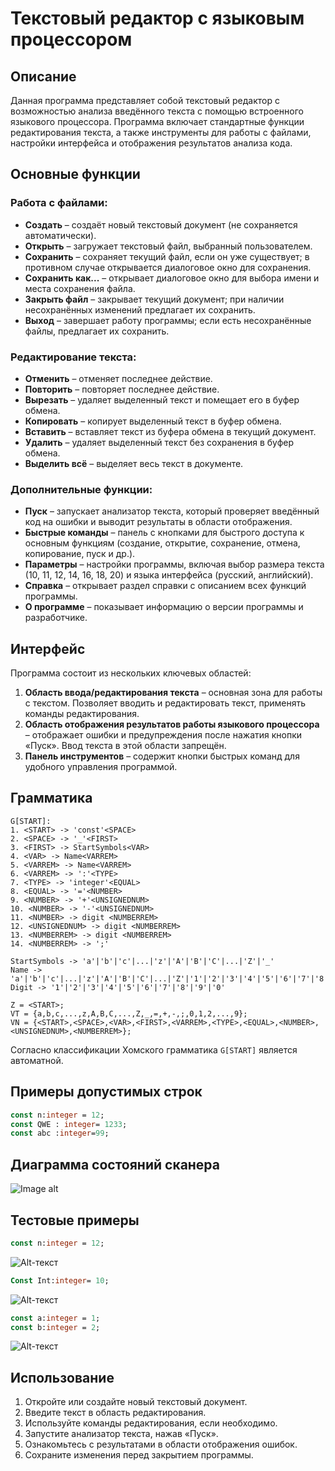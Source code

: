 # Текстовый редактор с языковым процессором

## Описание
Данная программа представляет собой текстовый редактор с возможностью анализа введённого текста с помощью встроенного языкового процессора. Программа включает стандартные функции редактирования текста, а также инструменты для работы с файлами, настройки интерфейса и отображения результатов анализа кода.

## Основные функции
### Работа с файлами:
- **Создать** – создаёт новый текстовый документ (не сохраняется автоматически).
- **Открыть** – загружает текстовый файл, выбранный пользователем.
- **Сохранить** – сохраняет текущий файл, если он уже существует; в противном случае открывается диалоговое окно для сохранения.
- **Сохранить как...** – открывает диалоговое окно для выбора имени и места сохранения файла.
- **Закрыть файл** – закрывает текущий документ; при наличии несохранённых изменений предлагает их сохранить.
- **Выход** – завершает работу программы; если есть несохранённые файлы, предлагает их сохранить.

### Редактирование текста:
- **Отменить** – отменяет последнее действие.
- **Повторить** – повторяет последнее действие.
- **Вырезать** – удаляет выделенный текст и помещает его в буфер обмена.
- **Копировать** – копирует выделенный текст в буфер обмена.
- **Вставить** – вставляет текст из буфера обмена в текущий документ.
- **Удалить** – удаляет выделенный текст без сохранения в буфер обмена.
- **Выделить всё** – выделяет весь текст в документе.

### Дополнительные функции:
- **Пуск** – запускает анализатор текста, который проверяет введённый код на ошибки и выводит результаты в области отображения.
- **Быстрые команды** – панель с кнопками для быстрого доступа к основным функциям (создание, открытие, сохранение, отмена, копирование, пуск и др.).
- **Параметры** – настройки программы, включая выбор размера текста (10, 11, 12, 14, 16, 18, 20) и языка интерфейса (русский, английский).
- **Справка** – открывает раздел справки с описанием всех функций программы.
- **О программе** – показывает информацию о версии программы и разработчике.

## Интерфейс
Программа состоит из нескольких ключевых областей:
1. **Область ввода/редактирования текста** – основная зона для работы с текстом. Позволяет вводить и редактировать текст, применять команды редактирования.
2. **Область отображения результатов работы языкового процессора** – отображает ошибки и предупреждения после нажатия кнопки «Пуск». Ввод текста в этой области запрещён.
3. **Панель инструментов** – содержит кнопки быстрых команд для удобного управления программой.

## Грамматика
```ebnf
G[START]:
1. <START> -> 'const'<SPACE>
2. <SPACE> -> '_'<FIRST>
3. <FIRST> -> StartSymbols<VAR>
4. <VAR> -> Name<VARREM>
5. <VARREM> -> Name<VARREM>
6. <VARREM> -> ':'<TYPE>
7. <TYPE> -> 'integer'<EQUAL>
8. <EQUAL> -> '='<NUMBER>
9. <NUMBER> -> '+'<UNSIGNEDNUM>
10. <NUMBER> -> '-'<UNSIGNEDNUM>
11. <NUMBER> -> digit <NUMBERREM>
12. <UNSIGNEDNUM> -> digit <NUMBERREM>
13. <NUMBERREM> -> digit <NUMBERREM>
14. <NUMBERREM> -> ';'

StartSymbols -> 'a'|'b'|'c'|...|'z'|'A'|'B'|'C'|...|'Z'|'_'
Name -> 'a'|'b'|'c'|...|'z'|'A'|'B'|'C'|...|'Z'|'1'|'2'|'3'|'4'|'5'|'6'|'7'|'8'|'9'|'0'|'_'
Digit -> '1'|'2'|'3'|'4'|'5'|'6'|'7'|'8'|'9'|'0'

Z = <START>;
VT = {a,b,c,...,z,A,B,C,...,Z,_,=,+,-,;,0,1,2,...,9};
VN = {<START>,<SPACE>,<VAR>,<FIRST>,<VARREM>,<TYPE>,<EQUAL>,<NUMBER>,<UNSIGNEDNUM>,<NUMBERREM>};
```

Согласно классификации Хомского грамматика ``` G[START] ``` является автоматной. 

## Примеры допустимых строк

```Pascal
const n:integer = 12;
const QWE : integer= 1233;
const abc :integer=99;
```

## Диаграмма состояний сканера

![Image alt](https://github.com/s973014/imgs/blob/main/Syntax%20analyzer.png)

## Тестовые примеры
```Pascal
const n:integer = 12;
```
![Alt-текст](https://github.com/s973014/imgs/blob/main/Example1.PNG)
  
```Pascal
Const Int:integer= 10;
```
![Alt-текст](https://github.com/s973014/imgs/blob/main/Example2.PNG)
  
```Pascal
const a:integer = 1;
const b:integer = 2;
```
![Alt-текст](https://github.com/s973014/imgs/blob/main/Example3.PNG)

## Использование
1. Откройте или создайте новый текстовый документ.
2. Введите текст в область редактирования.
3. Используйте команды редактирования, если необходимо.
4. Запустите анализатор текста, нажав «Пуск».
5. Ознакомьтесь с результатами в области отображения ошибок.
6. Сохраните изменения перед закрытием программы.


